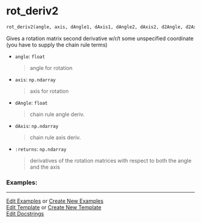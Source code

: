 # <a id="McUtils.Numputils.AnalyticDerivs.rot_deriv2">rot_deriv2</a>

```python
rot_deriv2(angle, axis, dAngle1, dAxis1, dAngle2, dAxis2, d2Angle, d2Axis): 
```
Gives a rotation matrix second derivative w/r/t some unspecified coordinate
    (you have to supply the chain rule terms)
- `angle`: `float`
    >angle for rotation
- `axis`: `np.ndarray`
    >axis for rotation
- `dAngle`: `float`
    >chain rule angle deriv.
- `dAxis`: `np.ndarray`
    >chain rule axis deriv.
- `:returns`: `np.ndarray`
    >derivatives of the rotation matrices with respect to both the angle and the axis 

### Examples: 



___

[Edit Examples](https://github.com/McCoyGroup/McUtils/edit/edit/ci/examples/ci/docs/McUtils/Numputils/AnalyticDerivs/rot_deriv2.md) or 
[Create New Examples](https://github.com/McCoyGroup/McUtils/new/edit/?filename=ci/examples/ci/docs/McUtils/Numputils/AnalyticDerivs/rot_deriv2.md) <br/>
[Edit Template](https://github.com/McCoyGroup/McUtils/edit/edit/ci/docs/ci/docs/McUtils/Numputils/AnalyticDerivs/rot_deriv2.md) or 
[Create New Template](https://github.com/McCoyGroup/McUtils/new/edit/?filename=ci/docs/templates/ci/docs/McUtils/Numputils/AnalyticDerivs/rot_deriv2.md) <br/>
[Edit Docstrings](https://github.com/McCoyGroup/McUtils/edit/edit/McUtils/Numputils/AnalyticDerivs.py?message=Update%20Docs)